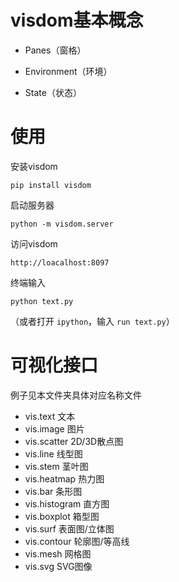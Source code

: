 # visdom基本概念

* Panes（窗格）

* Environment（环境）

* State（状态）

# 使用

安装visdom

`pip install visdom`

启动服务器

`python -m visdom.server`

访问visdom

`http://loacalhost:8097`

终端输入

`python text.py`

（或者打开 `ipython`，输入 `run text.py`）

# 可视化接口

例子见本文件夹具体对应名称文件

* vis.text 文本
* vis.image 图片
* vis.scatter 2D/3D散点图
* vis.line 线型图
* vis.stem 茎叶图
* vis.heatmap 热力图
* vis.bar 条形图
* vis.histogram 直方图
* vis.boxplot 箱型图
* vis.surf 表面图/立体图
* vis.contour 轮廓图/等高线
* vis.mesh 网格图
* vis.svg SVG图像